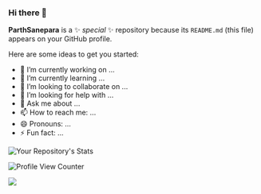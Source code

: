 ### Hi there 👋


**ParthSanepara** is a ✨ _special_ ✨ repository because its `README.md` (this file) appears on your GitHub profile.

Here are some ideas to get you started:

- 🔭 I’m currently working on ...
- 🌱 I’m currently learning ...
- 👯 I’m looking to collaborate on ...
- 🤔 I’m looking for help with ...
- 💬 Ask me about ...
- 📫 How to reach me: ...
- 😄 Pronouns: ...
- ⚡ Fun fact: ...


![Your Repository's Stats](https://github-readme-stats.vercel.app/api?username=ParthSanepara&show_icons=true)

![Profile View Counter](https://komarev.com/ghpvc/?username=ParthSanepara)

<a href="https://www.linkedin.com/in/parthsanepara/"><img src="https://img.shields.io/badge/LinkedIn-0077B5?style=for-the-badge&logo=linkedin&logoColor=white"></a>




